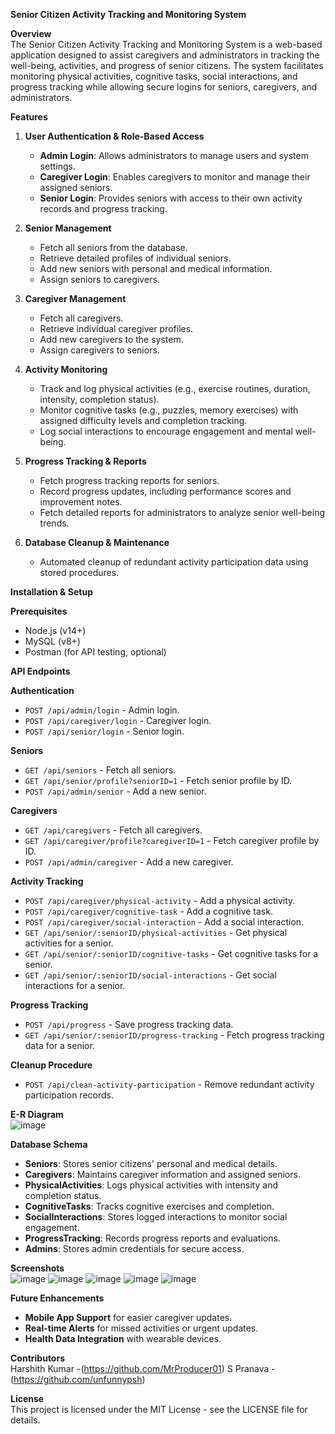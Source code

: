 **Senior Citizen Activity Tracking and Monitoring System**  

**Overview**  
The Senior Citizen Activity Tracking and Monitoring System is a web-based application designed to assist caregivers and administrators in tracking the well-being, activities, and progress of senior citizens. The system facilitates monitoring physical activities, cognitive tasks, social interactions, and progress tracking while allowing secure logins for seniors, caregivers, and administrators.  

**Features**  
1. **User Authentication & Role-Based Access**  
   - **Admin Login**: Allows administrators to manage users and system settings.  
   - **Caregiver Login**: Enables caregivers to monitor and manage their assigned seniors.  
   - **Senior Login**: Provides seniors with access to their own activity records and progress tracking.  

2. **Senior Management**  
   - Fetch all seniors from the database.  
   - Retrieve detailed profiles of individual seniors.  
   - Add new seniors with personal and medical information.  
   - Assign seniors to caregivers.  

3. **Caregiver Management**  
   - Fetch all caregivers.  
   - Retrieve individual caregiver profiles.  
   - Add new caregivers to the system.  
   - Assign caregivers to seniors.  

4. **Activity Monitoring**  
   - Track and log physical activities (e.g., exercise routines, duration, intensity, completion status).  
   - Monitor cognitive tasks (e.g., puzzles, memory exercises) with assigned difficulty levels and completion tracking.  
   - Log social interactions to encourage engagement and mental well-being.  

5. **Progress Tracking & Reports**  
   - Fetch progress tracking reports for seniors.  
   - Record progress updates, including performance scores and improvement notes.  
   - Fetch detailed reports for administrators to analyze senior well-being trends.  

6. **Database Cleanup & Maintenance**  
   - Automated cleanup of redundant activity participation data using stored procedures.  

**Installation & Setup**  

**Prerequisites**  
- Node.js (v14+)  
- MySQL (v8+)  
- Postman (for API testing, optional)  


**API Endpoints**  

**Authentication**  
- `POST /api/admin/login` - Admin login.  
- `POST /api/caregiver/login` - Caregiver login.  
- `POST /api/senior/login` - Senior login.  

**Seniors**  
- `GET /api/seniors` - Fetch all seniors.  
- `GET /api/senior/profile?seniorID=1` - Fetch senior profile by ID.  
- `POST /api/admin/senior` - Add a new senior.  

**Caregivers**  
- `GET /api/caregivers` - Fetch all caregivers.  
- `GET /api/caregiver/profile?caregiverID=1` - Fetch caregiver profile by ID.  
- `POST /api/admin/caregiver` - Add a new caregiver.  

**Activity Tracking**  
- `POST /api/caregiver/physical-activity` - Add a physical activity.  
- `POST /api/caregiver/cognitive-task` - Add a cognitive task.  
- `POST /api/caregiver/social-interaction` - Add a social interaction.  
- `GET /api/senior/:seniorID/physical-activities` - Get physical activities for a senior.  
- `GET /api/senior/:seniorID/cognitive-tasks` - Get cognitive tasks for a senior.  
- `GET /api/senior/:seniorID/social-interactions` - Get social interactions for a senior.  

**Progress Tracking**  
- `POST /api/progress` - Save progress tracking data.  
- `GET /api/senior/:seniorID/progress-tracking` - Fetch progress tracking data for a senior.  

**Cleanup Procedure**  
- `POST /api/clean-activity-participation` - Remove redundant activity participation records.  

**E-R Diagram**  
![image](https://github.com/user-attachments/assets/044684eb-cc56-4d73-accc-9f09de4abc72)


**Database Schema**  
- **Seniors**: Stores senior citizens' personal and medical details.  
- **Caregivers**: Maintains caregiver information and assigned seniors.  
- **PhysicalActivities**: Logs physical activities with intensity and completion status.  
- **CognitiveTasks**: Tracks cognitive exercises and completion.  
- **SocialInteractions**: Stores logged interactions to monitor social engagement.  
- **ProgressTracking**: Records progress reports and evaluations.  
- **Admins**: Stores admin credentials for secure access.  

**Screenshots**  
![image](https://github.com/user-attachments/assets/960498cf-7fb7-4e95-bf8e-1a37d239c130)
![image](https://github.com/user-attachments/assets/082947ee-4336-464b-9324-2efc1232c9f6)
![image](https://github.com/user-attachments/assets/0ffea0fa-fe28-4931-b5d2-48cd52f313f9)
![image](https://github.com/user-attachments/assets/1195cfe2-42da-4764-8927-553c93df64b6)
![image](https://github.com/user-attachments/assets/c8310d8d-6192-4bd0-9ffe-e4df8b1435d9)




  

**Future Enhancements**  
- **Mobile App Support** for easier caregiver updates.  
- **Real-time Alerts** for missed activities or urgent updates.  
- **Health Data Integration** with wearable devices.  

**Contributors**  
Harshith Kumar -(https://github.com/MrProducer01)
S Pranava - (https://github.com/unfunnypsh)  

**License**  
This project is licensed under the MIT License - see the LICENSE file for details.  
